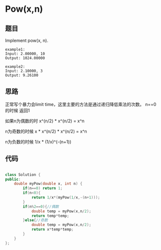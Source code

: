 # Pow(x,n)

## 题目

Implement pow(x, n).

```
example1:
Input: 2.00000, 10
Output: 1024.00000

example2:
Input: 2.10000, 3
Output: 9.26100

```

## 思路

  正常写个暴力会limit time，这里主要的方法是通过递归降低乘法的次数。
  n==0的时候 返回1
  
  如果n为偶数的时 x^(n/2) *  x^(n/2) = x^n 
  
  n为奇数的时候  x * x^(n/2) *  x^(n/2) = x^n
  
  n为负数的时候  1/x * (1/x)^(-(n+1))

## 代码

```cpp

class Solution {
public:
    double myPow(double x, int n) {
        if(n==0) return 1;
        if(n<0){
            return 1/x*(myPow(1/x,-(n+1)));
        }
        if(n%2==0){//偶数
            double temp = myPow(x,n/2);
            return temp*temp;
        }else{//奇数
            double temp = myPow(x,n/2);
            return x*temp*temp;
        }
    }
};

```
